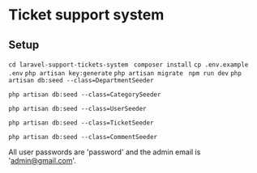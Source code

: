 # Ticket support system
## Setup
 `cd laravel-support-tickets-system`
 ` composer install`
 `cp .env.example .env`
 `php artisan key:generate`
 `php artisan migrate`
 ` npm run dev`
 `php artisan db:seed --class=DepartmentSeeder`

`php artisan db:seed --class=CategorySeeder`

 `php artisan db:seed --class=UserSeeder`

 `php artisan db:seed --class=TicketSeeder`

 `php artisan db:seed --class=CommentSeeder`

All user passwords are 'password' and the admin email is 'admin@gmail.com'.